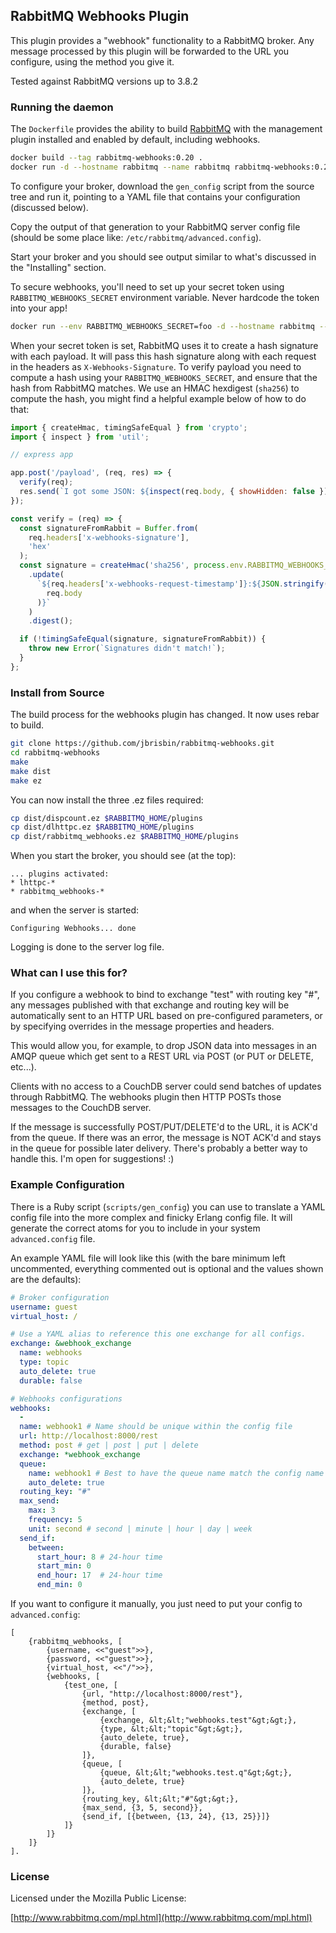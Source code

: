 ## RabbitMQ Webhooks Plugin

This plugin provides a "webhook" functionality to a RabbitMQ broker. 
Any message processed by this plugin will be forwarded to the URL 
you configure, using the method you give it. 

Tested against RabbitMQ versions up to 3.8.2

### Running the daemon

The `Dockerfile` provides the ability to build [RabbitMQ](https://hub.docker.com/_/rabbitmq) with the management plugin installed and enabled by default, including webhooks.

```bash
docker build --tag rabbitmq-webhooks:0.20 .
docker run -d --hostname rabbitmq --name rabbitmq rabbitmq-webhooks:0.20
```

To configure your broker, download the `gen_config` script from the source tree and run it, pointing 
to a YAML file that contains your configuration (discussed below).

Copy the output of that generation to your RabbitMQ server config file (should be some place like: 
`/etc/rabbitmq/advanced.config`).

Start your broker and you should see output similar to what's discussed in the "Installing" section.

To secure webhooks, you'll need to set up your secret token using `RABBITMQ_WEBHOOKS_SECRET` environment variable. Never hardcode the token into your app!

```bash
docker run --env RABBITMQ_WEBHOOKS_SECRET=foo -d --hostname rabbitmq --name rabbitmq rabbitmq-webhooks:0.20
```

When your secret token is set, RabbitMQ uses it to create a hash signature with each payload. It will pass this hash signature along with each request in the headers as `X-Webhooks-Signature`.
To verify payload you need to compute a hash using your `RABBITMQ_WEBHOOKS_SECRET`, and ensure that the hash from RabbitMQ matches. We use an HMAC hexdigest (`sha256`) to compute the hash, you  might find a helpful example below of how to do that:

```js
import { createHmac, timingSafeEqual } from 'crypto';
import { inspect } from 'util';

// express app

app.post('/payload', (req, res) => {
  verify(req);
  res.send(`I got some JSON: ${inspect(req.body, { showHidden: false })}`);
});

const verify = (req) => {
  const signatureFromRabbit = Buffer.from(
    req.headers['x-webhooks-signature'],
    'hex'
  );
  const signature = createHmac('sha256', process.env.RABBITMQ_WEBHOOKS_SECRET)
    .update(
      `${req.headers['x-webhooks-request-timestamp']}:${JSON.stringify(
        req.body
      )}`
    )
    .digest();

  if (!timingSafeEqual(signature, signatureFromRabbit)) {
    throw new Error(`Signatures didn't match!`);
  }
};

```

### Install from Source

The build process for the webhooks plugin has changed. It now uses rebar to build.

```bash
git clone https://github.com/jbrisbin/rabbitmq-webhooks.git
cd rabbitmq-webhooks
make
make dist
make ez
```

You can now install the three .ez files required:

```bash
cp dist/dispcount.ez $RABBITMQ_HOME/plugins
cp dist/dlhttpc.ez $RABBITMQ_HOME/plugins
cp dist/rabbitmq_webhooks.ez $RABBITMQ_HOME/plugins
```

When you start the broker, you should see (at the top):

```
... plugins activated:
* lhttpc-*
* rabbitmq_webhooks-*
```

and when the server is started:

```
Configuring Webhooks... done
```

Logging is done to the server log file.

### What can I use this for?

If you configure a webhook to bind to exchange "test" with routing key 
"#", any messages published with that exchange and routing key will be 
automatically sent to an HTTP URL based on pre-configured parameters, or 
by specifying overrides in the message properties and headers.

This would allow you, for example, to drop JSON data into messages in an 
AMQP queue which get sent to a REST URL via POST (or PUT or DELETE, etc...). 

Clients with no access to a CouchDB server could send batches of updates 
through RabbitMQ. The webhooks plugin then HTTP POSTs those messages to the 
CouchDB server.

If the message is successfully POST/PUT/DELETE'd to the URL, it is ACK'd 
from the queue. If there was an error, the message is NOT ACK'd and stays in 
the queue for possible later delivery. There's probably a better way to handle 
this. I'm open for suggestions! :)

### Example Configuration

There is a Ruby script (`scripts/gen_config`) you can use to translate 
a YAML config file into the more complex and finicky Erlang config file. It will generate 
the correct atoms for you to include in your system `advanced.config` file.

An example YAML file will look like this (with the bare minimum left uncommented,
everything commented out is optional and the values shown are the defaults):

```yaml
# Broker configuration
username: guest
virtual_host: /

# Use a YAML alias to reference this one exchange for all configs.
exchange: &webhook_exchange
  name: webhooks
  type: topic
  auto_delete: true
  durable: false

# Webhooks configurations
webhooks:
  -
  name: webhook1 # Name should be unique within the config file
  url: http://localhost:8000/rest
  method: post # get | post | put | delete
  exchange: *webhook_exchange
  queue:
    name: webhook1 # Best to have the queue name match the config name
    auto_delete: true
  routing_key: "#"
  max_send:
    max: 3
    frequency: 5
    unit: second # second | minute | hour | day | week
  send_if:
    between:
      start_hour: 8 # 24-hour time
      start_min: 0
      end_hour: 17  # 24-hour time
      end_min: 0
```

If you want to configure it manually, you just need to put your config to `advanced.config`:
```
[
	{rabbitmq_webhooks, [
		{username, <<"guest">>},
		{password, <<"guest">>},
		{virtual_host, <<"/">>},
		{webhooks, [
			{test_one, [
				{url, "http://localhost:8000/rest"},
				{method, post},
				{exchange, [
					{exchange, &lt;&lt;"webhooks.test"&gt;&gt;},
					{type, &lt;&lt;"topic"&gt;&gt;},
					{auto_delete, true},
					{durable, false}
				]},
				{queue, [
					{queue, &lt;&lt;"webhooks.test.q"&gt;&gt;},
					{auto_delete, true}
				]},
				{routing_key, &lt;&lt;"#"&gt;&gt;},
				{max_send, {3, 5, second}},
				{send_if, [{between, {13, 24}, {13, 25}}]}
			]}
		]}
	]}
].
```

### License

Licensed under the Mozilla Public License:

[http://www.rabbitmq.com/mpl.html](http://www.rabbitmq.com/mpl.html)
